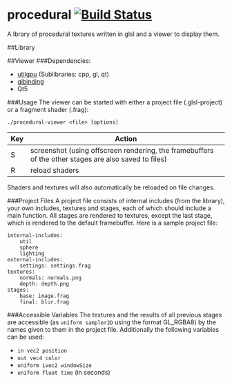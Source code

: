 # procedural [![Build Status](https://travis-ci.org/simonkrogmann/procedural.svg?branch=master)](https://travis-ci.org/simonkrogmann/procedural)
A lbrary of procedural textures written in glsl and a viewer to display them.

##Library

##Viewer
###Dependencies:
* [utilgpu](https://github.com/simonkrogmann/utilgpu) (Sublibraries: cpp, gl, qt)
* [glbinding](https://github.com/cginternals/glbinding)
* Qt5

###Usage
The viewer can be started with either a project file (.glsl-project) or a fragment shader (.frag):

`./procedural-viewer <file> [options]`

Key | Action
--- | ---
 S  | screenshot (using offscreen rendering, the framebuffers of the other stages are also saved to files)
 R  | reload shaders

Shaders and textures will also automatically be reloaded on file changes.

###Project Files
A project file consists of internal includes (from the library), your own includes, textures and stages, each of which should include a main function. All stages are rendered to textures, except the last stage, which is rendered to the default framebuffer.
Here is a sample project file:
```
internal-includes:
    util
    sphere
    lighting
external-includes:
    settings: settings.frag
textures:
    normals: normals.png
    depth: depth.png
stages:
    base: image.frag
    final: blur.frag
```
###Accessible Variables
The textures and the results of all previous stages are accessible (as `uniform sampler2D` using the format GL_RGBA8)  by the names given to them in the project file. Additionally the following variables can be used:

* `in vec2 position`
* `out vec4 color`
* `uniform ivec2 windowSize`
* `uniform float time` (in seconds)
